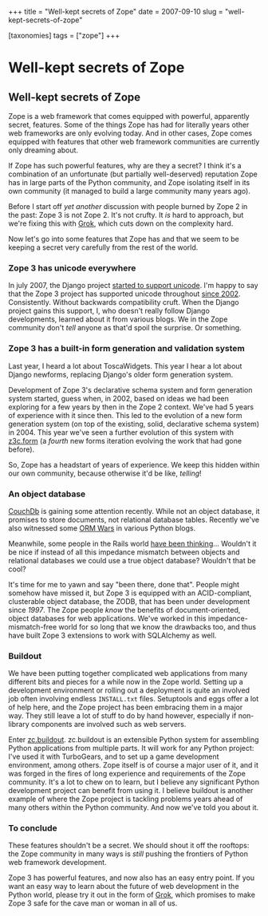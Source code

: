 +++
title = "Well-kept secrets of Zope"
date = 2007-09-10
slug = "well-kept-secrets-of-zope"

[taxonomies]
tags = ["zope"]
+++

# Well-kept secrets of Zope

## Well-kept secrets of Zope

Zope is a web framework that comes equipped with powerful, apparently
secret, features. Some of the things Zope has had for literally years
other web frameworks are only evolving today. And in other cases, Zope
comes equipped with features that other web framework communities are
currently only dreaming about.

If Zope has such powerful features, why are they a secret? I think it's
a combination of an unfortunate (but partially well-deserved) reputation
Zope has in large parts of the Python community, and Zope isolating
itself in its own community (it managed to build a large community many
years ago).

Before I start off *yet another* discussion with people burned by Zope 2
in the past: Zope 3 is not Zope 2. It's not crufty. It *is* hard to
approach, but we're fixing this with [Grok](http://grok.zope.org), which
cuts down on the complexity hard.

Now let's go into some features that Zope has and that we seem to be
keeping a secret very carefully from the rest of the world.

### Zope 3 has unicode everywhere

In july 2007, the Django project [started to support
unicode](http://www.unessa.net/en/hoyci/2007/07/django-say-hello-unicode/).
I'm happy to say that the Zope 3 project has supported unicode
throughout [since 2002](http://wiki.zope.org/zope3/UnicodeForText).
Consistently. Without backwards compatibility cruft. When the Django
project gains this support, I, who doesn't really follow Django
developments, learned about it from various blogs. We in the Zope
community don't *tell* anyone as that'd spoil the surprise. Or
something.

### Zope 3 has a built-in form generation and validation system

Last year, I heard a lot about ToscaWidgets. This year I hear a lot
about Django newforms, replacing Django's older form generation system.

Development of Zope 3's declarative schema system and form generation
system started, guess when, <span class="title-ref">in 2002</span>,
based on ideas we had been exploring for a few years by then in the Zope
2 context. We've had 5 years of experience with it since then. This led
to the evolution of a new form generation system (on top of the
existing, solid, declarative schema system) in 2004. This year we've
seen a further evolution of this system with
[z3c.form](http://www.gossamer-threads.com/lists/zope/announce/208280)
(a *fourth* new forms iteration evolving the work that had gone before).

So, Zope has a headstart of years of experience. We keep this hidden
within our own community, because otherwise it'd be like, *telling*!

### An object database

[CouchDb](http://couchdb.org) is gaining some attention recently. While
not an object database, it promises to store documents, not relational
database tables. Recently we've also witnessed some [ORM
Wars](http://www.b-list.org/weblog/2007/sep/04/orm-wars/) in various
Python blogs.

Meanwhile, some people in the Rails world [have been
thinking](http://gilesbowkett.blogspot.com/2007/05/evan-weavers-railsconf-presentation.html)...
Wouldn't it be nice if instead of all this impedance mismatch between
objects and relational databases we could use a true object database?
Wouldn't that be cool?

It's time for me to yawn and say "been there, done that". People might
somehow have missed it, but Zope 3 is equipped with an ACID-compliant,
clusterable object database, the ZODB, that has been under development
since *1997*. The Zope people *know* the benefits of document-oriented,
object databases for web applications. We've worked in this
impedance-mismatch-free world for so long that we know the drawbacks
too, and thus have built Zope 3 extensions to work with SQLAlchemy as
well.

### Buildout

We have been putting together complicated web applications from many
different bits and pieces for a while now in the Zope world. Setting up
a development environment or rolling out a deployment is quite an
involved job often involving endless `INSTALL.txt` files. Setuptools and
eggs offer a lot of help here, and the Zope project has been embracing
them in a major way. They still leave a lot of stuff to do by hand
however, especially if non-library components are involved such as web
servers.

Enter [zc.buildout](http://pypi.python.org/pypi/zc.buildout/).
<span class="title-ref">zc.buildout</span> is an extensible Python
system for assembling Python applications from multiple parts. It will
work for any Python project: I've used it with TurboGears, and to set up
a game development environment, among others. Zope itself is of course a
major user of it, and it was forged in the fires of long experience and
requirements of the Zope community. It's a lot to chew on to learn, but
I believe any significant Python development project can benefit from
using it. I believe buildout is another example of where the Zope
project is tackling problems years ahead of many others within the
Python community. And now we've told you about it.

### To conclude

These features shouldn't be a secret. We should shout it off the
rooftops: the Zope community in many ways is *still* pushing the
frontiers of Python web framework development.

Zope 3 has powerful features, and now also has an easy entry point. If
you want an easy way to learn about the future of web development in the
Python world, please try it out in the form of
[Grok](http://grok.zope.org), which promises to make Zope 3 safe for the
cave man or woman in all of us.
